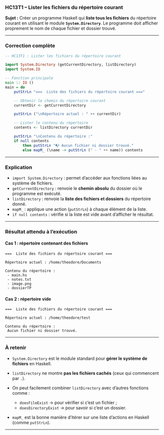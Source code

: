 ### **HC13T1 – Lister les fichiers du répertoire courant**

**Sujet :**
Créer un programme Haskell qui **liste tous les fichiers** du répertoire courant en utilisant le module **`System.Directory`**.
Le programme doit afficher proprement le nom de chaque fichier et dossier trouvé.

---

### **Correction complète**

```haskell
-- HC13T1 : Lister les fichiers du répertoire courant

import System.Directory (getCurrentDirectory, listDirectory)
import System.IO

-- Fonction principale
main :: IO ()
main = do
    putStrLn "===  Liste des fichiers du répertoire courant ==="

    -- Obtenir le chemin du répertoire courant
    currentDir <- getCurrentDirectory

    putStrLn ("\nRépertoire actuel : " ++ currentDir)

    -- Lister le contenu du répertoire
    contents <- listDirectory currentDir

    putStrLn "\nContenu du répertoire :"
    if null contents
        then putStrLn "📭 Aucun fichier ni dossier trouvé."
        else mapM_ (\name -> putStrLn (" - " ++ name)) contents
```

---

### **Explication**

* `import System.Directory` : permet d’accéder aux fonctions liées au système de fichiers.
* `getCurrentDirectory` : renvoie le **chemin absolu** du dossier où le programme est exécuté.
* `listDirectory` : renvoie la **liste des fichiers et dossiers** du répertoire donné.
* `mapM_` : applique une action (`putStrLn`) à chaque élément de la liste.
* `if null contents` : vérifie si la liste est vide avant d’afficher le résultat.

---

### **Résultat attendu à l’exécution**

#### Cas 1 : répertoire contenant des fichiers

```
===  Liste des fichiers du répertoire courant ===

Répertoire actuel : /home/theodore/Documents

Contenu du répertoire :
 - main.hs
 - notes.txt
 - image.png
 - dossierTP
```

#### Cas 2 : répertoire vide

```
===  Liste des fichiers du répertoire courant ===

Répertoire actuel : /home/theodore/test

Contenu du répertoire :
 Aucun fichier ni dossier trouvé.
```

---

### **À retenir**

* `System.Directory` est le module standard pour **gérer le système de fichiers** en Haskell.
* `listDirectory` ne montre **pas les fichiers cachés** (ceux qui commencent par `.`).
* On peut facilement combiner `listDirectory` avec d’autres fonctions comme :

  * `doesFileExist` → pour vérifier si c’est un fichier ;
  * `doesDirectoryExist` → pour savoir si c’est un dossier.
* `mapM_` est la bonne manière d’itérer sur une liste d’actions en Haskell (comme `putStrLn`).

---
